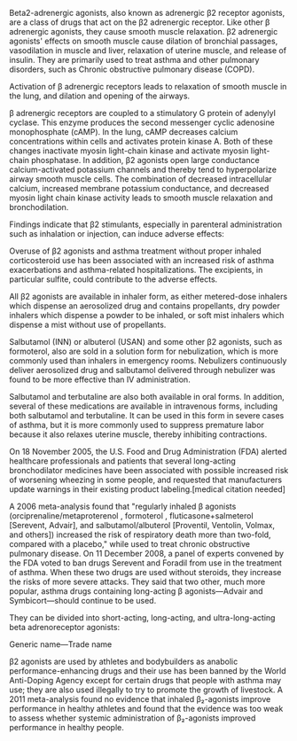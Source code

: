 Beta2-adrenergic agonists, also known as adrenergic β2 receptor agonists, are a class of drugs that act on the β2 adrenergic receptor. Like other β adrenergic agonists, they cause smooth muscle relaxation. β2 adrenergic agonists' effects on smooth muscle cause dilation of bronchial passages, vasodilation in muscle and liver, relaxation of uterine muscle, and release of insulin. They are primarily used to treat asthma and other pulmonary disorders, such as Chronic obstructive pulmonary disease (COPD).

Activation of β adrenergic receptors leads to relaxation of smooth muscle in the lung, and dilation and opening of the airways.

β adrenergic receptors are coupled to a stimulatory G protein of adenylyl cyclase. This enzyme produces the second messenger cyclic adenosine monophosphate (cAMP). In the lung, cAMP decreases calcium concentrations within cells and activates protein kinase A.  Both of these changes inactivate myosin light-chain kinase and activate myosin light-chain phosphatase. In addition, β2 agonists open large conductance calcium-activated potassium channels and thereby tend to hyperpolarize airway smooth muscle cells. The combination of decreased intracellular calcium, increased membrane potassium conductance, and decreased myosin light chain kinase activity leads to smooth muscle relaxation and bronchodilation.

Findings indicate that β2 stimulants, especially in parenteral administration such as inhalation or injection, can induce adverse effects:

Overuse of β2 agonists and asthma treatment without proper inhaled corticosteroid use has been associated with an increased risk of asthma exacerbations and asthma-related hospitalizations. The excipients, in particular sulfite, could contribute to the adverse effects.

All β2 agonists are available in inhaler form, as either metered-dose inhalers which dispense an aerosolized drug and contains propellants, dry powder inhalers which dispense a powder to be inhaled, or soft mist inhalers which dispense a mist without use of propellants.

Salbutamol (INN) or albuterol (USAN) and some other β2 agonists, such as formoterol, also are sold in a solution form for nebulization, which is more commonly used than inhalers in emergency rooms. Nebulizers continuously deliver aerosolized drug and salbutamol delivered through nebulizer was found to be more effective than IV administration.

Salbutamol and terbutaline are also both available in oral forms. In addition, several of these medications are available in intravenous forms, including both salbutamol and terbutaline. It can be used in this form in severe cases of asthma, but it is more commonly used to suppress premature labor because it also relaxes uterine muscle, thereby inhibiting contractions.

On 18 November 2005, the U.S. Food and Drug Administration (FDA) alerted healthcare professionals and patients that several long-acting bronchodilator medicines have been associated with possible increased risk of worsening wheezing in some people, and requested that manufacturers update warnings in their existing product labeling.[medical citation needed]

A 2006 meta-analysis found that "regularly inhaled β agonists (orciprenaline/metaproterenol , formoterol , fluticasone+salmeterol [Serevent, Advair], and salbutamol/albuterol [Proventil, Ventolin, Volmax, and others]) increased the risk of respiratory death more than two-fold, compared with a placebo," while used to treat chronic obstructive pulmonary disease.
On 11 December 2008, a panel of experts convened by the FDA voted to ban drugs Serevent and Foradil from use in the treatment of asthma. When these two drugs are used without steroids, they increase the risks of more severe attacks. They said that two other, much more popular, asthma drugs containing long-acting β agonists—Advair and Symbicort—should continue to be used.

They can be divided into short-acting, long-acting, and ultra-long-acting beta adrenoreceptor agonists:

Generic name—Trade name



β2 agonists are used by athletes and bodybuilders as anabolic performance-enhancing drugs and their use has been banned by the World Anti-Doping Agency except for certain drugs that people with asthma may use; they are also used illegally to try to promote the growth of livestock. A 2011 meta-analysis found no evidence that inhaled β₂-agonists improve performance in healthy athletes and found that the evidence was too weak to assess whether systemic administration of β₂-agonists improved performance in healthy people.
